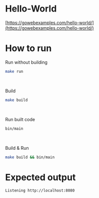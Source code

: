 # Hello-World
[https://gowebexamples.com/hello-world/](https://gowebexamples.com/hello-world/)

# How to run
Run without building
```bash
make run
```
<br/>

Build
```bash
make build
```
<br/>

Run built code
```bash
bin/main
```
<br/>

Build & Run
```bash
make build && bin/main
```

# Expected output
```
Listening http://localhost:8080
```
